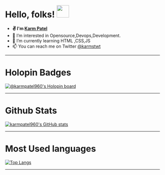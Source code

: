 # Hello, folks! <img src="https://github.com/TheDudeThatCode/TheDudeThatCode/blob/master/Assets/Hi.gif" width="40px">


- <b width="40px">✌ I'm <a href="https://bio.link/karmpatel">Karm Patel</a></b>
- 👀 I’m interested in Opensource,Devops,Development.
- 🌱 I’m currently learning HTML ,CSS,JS
- 📫 You can reach me on Twitter <a href="https://twitter.com/karmstwt">@karmstwt</a>


--------------- 
# Holopin Badges

[![@karmpatel960's Holopin board](https://holopin.me/karmpatel960)](https://holopin.io/@karmpatel960)

--------------
# Github Stats
[![karmpatel960's GitHub stats](https://github-readme-stats.vercel.app/api?username=karmpatel960&show_icons=true&theme=dark)](https://github.com/karmpatel960/github-readme-stats)

--------------
# Most  Used languages
[![Top Langs](https://github-readme-stats.vercel.app/api/top-langs/?username=karmpatel960&theme=dark)](https://github.com/karmpatel960/github-readme-stats)           


-------------
